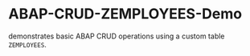 # ABAP-CRUD-ZEMPLOYEES-Demo
demonstrates basic ABAP CRUD operations using a custom table `ZEMPLOYEES`.
